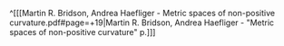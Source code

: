 ^[[[Martin R. Bridson, Andrea Haefliger - Metric spaces of non-positive curvature.pdf#page=+19|Martin R. Bridson, Andrea Haefliger - "Metric spaces of non-positive curvature" p.]]]